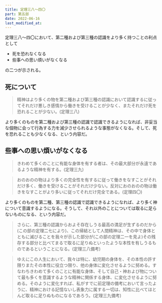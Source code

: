 ```yaml
---
title: 定理三八～四〇
part: 第五部
date: 2022-06-16
last_modified_at: 
---
```


定理三八～四〇において、第二種および第三種の認識をより多く持つことの利点として

- 死を恐れなくなる
- 些事への思い煩いがなくなる

の二つが示される。

## 死について

>精神はより多くの物を第二種および第三種の認識において認識するに従ってそれだけ悪しき感情から働きを受けることが少なく、またそれだけ死を恐れることが少ない。(定理三八)

より多くのものを第二種および第三種の認識で認識できるようになれば、非妥当な個物に会って行為する力を減少させられるような事態がなくなる。そして、死を恐れることも少なくなる、という内容だ。

## 些事への思い煩いがなくなる

>きわめて多くのことに有能な身体を有する者は、その最大部分が永遠であるような精神を有する。(定理三九)

>おのおのの物はより多くの完全性を有するに従って働きをなすことがそれだけ多く、働きを受けることがそれだけ少ない。反対におのおのの物は働きをなすことがより多いに従ってそれだけ完全である。(定理四〇)

より多くのものを第二種、第三種の認識で認識できるようになれば、より多く神について意識するようになる。そうして、それ以外のことについては取るに足らないものになる、という内容だ。

>さらに、第三種の認識からおよそ存在しうる最高の満足が生ずるのだから(この部の定理二七により)、この帰結として人間精神は、その中で身体とともに滅びることを我々が示した部分が(この部の定理二一を見よ)その残存する部分と比べてまるで取るに足りぬといったような本性を有しうるものであるということになる。(定理三八備考)

>ゆえにこの人生において、我々は特に、幼児期の身体を、その本性の許す限りまたその本性に役立つ限り、他の身体に変化させるように努める。すなわちきわめて多くのことに有能な身体、そして自己・神および物について最も多くを意識するような精神に関係する身体、に変化させるように努める。そのように変化すれば、私がすでに前定理の備考において言ったように、精神における記憶ないし表象力に属する一切は、知性に比べてほとんど取るに足りぬものになるであろう。(定理三九備考)
